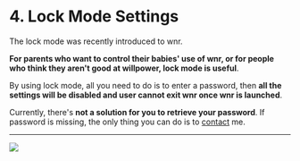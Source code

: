 # 4. Lock Mode Settings

The lock mode was recently introduced to wnr.

**For parents who want to control their babies' use of wnr, or for people who think they aren't good at willpower, lock mode is useful**.

By using lock mode, all you need to do is to enter a password, then **all the settings will be disabled and user cannot exit wnr once wnr is launched**.

Currently, there's **not a solution for you to retrieve your password**. If password is missing, the only thing you can do is to [contact](mailto:scrisqiu@hotmail.com) me.

---

<img src="https://i.loli.net/2020/02/27/7b8PayMxVsXWpSH.png" >
